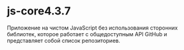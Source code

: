 # js-core4.3.7
Приложение на чистом JavaScript без использования сторонних библиотек, которое работает с общедоступным API GitHub и представляет собой список репозиториев.
